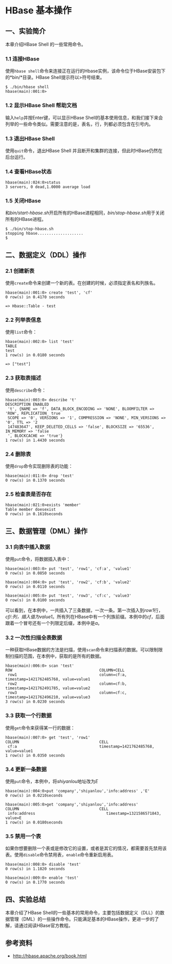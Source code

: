 # HBase 基本操作

## 一、实验简介
本章介绍HBase Shell 的一些常用命令。

### 1.1 连接HBase

使用`hbase shell`命令来连接正在运行的Hbase实例，该命令位于HBase安装包下的*bin/*目录。HBase Shell提示符以>符号结束。
```
$ ./bin/hbase shell
hbase(main):001:0>
```
### 1.2 显示HBase Shell 帮助文档

输入`help`并按Enter键，可以显示HBase Shell的基本使用信息，和我们接下来会列举的一些命令类似。需要注意的是，表名，行，列都必须包含在引号内。

### 1.3 退出HBase Shell

使用`quit`命令，退出HBase Shell 并且断开和集群的连接，但此时HBase仍然在后台运行。

### 1.4 查看HBase状态
```
hbase(main):024:0>status
3 servers, 0 dead,1.0000 average load
```
### 1.5 关闭HBase

和*bin/start-hbase.sh*开启所有的HBase进程相同，*bin/stop-hbase.sh*用于关闭所有的HBase进程。
```
$ ./bin/stop-hbase.sh
stopping hbase....................
$
```

## 二、数据定义（DDL）操作


### 2.1 创建新表
使用`create`命令来创建一个新的表。在创建的时候，必须指定表名和列族名。
```
hbase(main):001:0> create 'test', 'cf'
0 row(s) in 0.4170 seconds

=> Hbase::Table - test
```
### 2.2 列举表信息
使用`list`命令：
```
hbase(main):002:0> list 'test'
TABLE
test
1 row(s) in 0.0180 seconds

=> ["test"]
```
### 2.3 获取表描述
使用`describe`命令：
```
hbase(main):003:0> describe 't'
DESCRIPTION ENABLED
 't', {NAME => 'f', DATA_BLOCK_ENCODING => 'NONE', BLOOMFILTER => 'ROW', REPLICATION_ true
 SCOPE => '0', VERSIONS => '1', COMPRESSION => 'NONE', MIN_VERSIONS => '0', TTL => '2
 147483647', KEEP_DELETED_CELLS => 'false', BLOCKSIZE => '65536', IN_MEMORY => 'false
 ', BLOCKCACHE => 'true'}
1 row(s) in 1.4430 seconds
```
### 2.4 删除表
使用`drop`命令实现删除表的功能：
```
hbase(main):011:0> drop 'test'
0 row(s) in 0.1370 seconds
```
### 2.5 检查表是否存在
```
hbase(main):021:0>exists 'member'
Table member doesexist                                                                                                                                     
0 row(s) in 0.1610seconds
```
## 三、数据管理（DML）操作


### 3.1 向表中插入数据
使用`put`命令，将数据插入表中：
```
hbase(main):003:0> put 'test', 'row1', 'cf:a', 'value1'
0 row(s) in 0.0850 seconds

hbase(main):004:0> put 'test', 'row2', 'cf:b', 'value2'
0 row(s) in 0.0110 seconds

hbase(main):005:0> put 'test', 'row3', 'cf:c', 'value3'
0 row(s) in 0.0100 seconds
```
可以看到，在本例中，一共插入了三条数据，一次一条。第一次插入到*row1*行，*cf/:*列，插入值为*value1*。所有列在HBase中有一个列族前缀。本例中的*cf*，后面跟着一个冒号还有一个列限定后缀，本例中是*a*。

### 3.2 一次性扫描全表数据
一种获取HBase数据的方法是扫描，使用`scan`命令来扫描表的数据。可以限制限制扫描的范围，在本例中，获取的是所有的数据。
```
hbase(main):006:0> scan 'test'
ROW                                      COLUMN+CELL
 row1                                    column=cf:a, timestamp=1421762485768, value=value1
 row2                                    column=cf:b, timestamp=1421762491785, value=value2
 row3                                    column=cf:c, timestamp=1421762496210, value=value3
3 row(s) in 0.0230 seconds
```
### 3.3 获取一个行数据
使用`get`命令来获得某一行的数据：
```
hbase(main):007:0> get 'test', 'row1'
COLUMN                                   CELL
 cf:a                                    timestamp=1421762485768, value=value1
1 row(s) in 0.0350 seconds
```
### 3.4 更新一条数据
使用`put`命令，本例中，将*shiyanlou*地址改为*E*
```
hbase(main):004:0>put 'company','shiyanlou','info:address' ,'E'
0 row(s) in 0.0210seconds

hbase(main):005:0>get 'company','shiyanlou','info:address' 
COLUMN                                   CELL                                                                                                               
 info:address                               timestamp=1321586571843, value=E                                                                                  
1 row(s) in 0.0180seconds

```
### 3.5 禁用一个表
如果你想要删除一个表或是修改它的设置，或者是其它的情况，都需要首先禁用该表。使用`disable`命令禁用表，`enable`命令重新启用表。
```
hbase(main):008:0> disable 'test'
0 row(s) in 1.1820 seconds

hbase(main):009:0> enable 'test'
0 row(s) in 0.1770 seconds
```
## 四、实验总结

本章介绍了HBase Shell的一些基本的常用命令，主要包括数据定义（DLL）的数据管理（DML）的一些操作命令。只能满足基本的HBase操作，更进一步的了解，请通过阅读HBase官方教程。



## 参考资料

- http://hbase.apache.org/book.html

